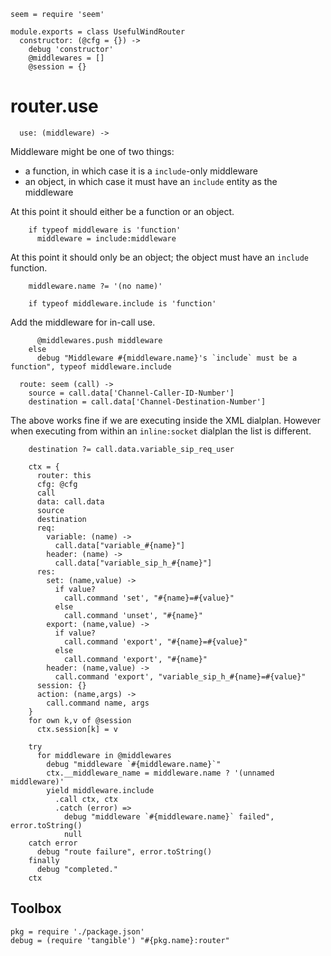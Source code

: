     seem = require 'seem'

    module.exports = class UsefulWindRouter
      constructor: (@cfg = {}) ->
        debug 'constructor'
        @middlewares = []
        @session = {}

router.use
==========

      use: (middleware) ->

Middleware might be one of two things:
- a function, in which case it is a `include`-only middleware
- an object, in which case it must have an `include` entity as the middleware

At this point it should either be a function or an object.

        if typeof middleware is 'function'
          middleware = include:middleware

At this point it should only be an object; the object must have an `include` function.

        middleware.name ?= '(no name)'

        if typeof middleware.include is 'function'

Add the middleware for in-call use.

          @middlewares.push middleware
        else
          debug "Middleware #{middleware.name}'s `include` must be a function", typeof middleware.include

      route: seem (call) ->
        source = call.data['Channel-Caller-ID-Number']
        destination = call.data['Channel-Destination-Number']

The above works fine if we are executing inside the XML dialplan. However when executing from within an `inline:socket` dialplan the list is different.

        destination ?= call.data.variable_sip_req_user

        ctx = {
          router: this
          cfg: @cfg
          call
          data: call.data
          source
          destination
          req:
            variable: (name) ->
              call.data["variable_#{name}"]
            header: (name) ->
              call.data["variable_sip_h_#{name}"]
          res:
            set: (name,value) ->
              if value?
                call.command 'set', "#{name}=#{value}"
              else
                call.command 'unset', "#{name}"
            export: (name,value) ->
              if value?
                call.command 'export', "#{name}=#{value}"
              else
                call.command 'export', "#{name}"
            header: (name,value) ->
              call.command 'export', "variable_sip_h_#{name}=#{value}"
          session: {}
          action: (name,args) ->
            call.command name, args
        }
        for own k,v of @session
          ctx.session[k] = v

        try
          for middleware in @middlewares
            debug "middleware `#{middleware.name}`"
            ctx.__middleware_name = middleware.name ? '(unnamed middleware)'
            yield middleware.include
              .call ctx, ctx
              .catch (error) =>
                debug "middleware `#{middleware.name}` failed", error.toString()
                null
        catch error
          debug "route failure", error.toString()
        finally
          debug "completed."
        ctx

Toolbox
-------

    pkg = require './package.json'
    debug = (require 'tangible') "#{pkg.name}:router"
